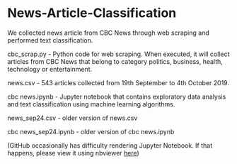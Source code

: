 # News-Article-Classification
We collected news article from CBC News through web scraping and performed text classification.

cbc_scrap.py - Python code for web scraping. When executed, it will collect articles from CBC News that belong to category politics, business, health, technology or entertainment.

news.csv - 543 articles collected from 19th September to 4th October 2019.

cbc news.ipynb - Jupyter notebook that contains exploratory data analysis and text classification using machine learning algorithms.

news_sep24.csv - older version of news.csv

cbc news_sep24.ipynb - older version of cbc news.ipynb

(GitHub occasionally has difficulty rendering Jupyter Notebook. If that happens, please view it using nbviewer [here](https://nbviewer.jupyter.org/github/peterchoholam/News-Article-Classification/blob/master/cbc%20news.ipynb))
